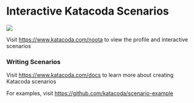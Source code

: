 # Interactive Katacoda Scenarios

[![](http://shields.katacoda.com/katacoda/noota/count.svg)](https://www.katacoda.com/noota "Get your profile on Katacoda.com")

Visit https://www.katacoda.com/noota to view the profile and interactive scenarios

### Writing Scenarios
Visit https://www.katacoda.com/docs to learn more about creating Katacoda scenarios

For examples, visit https://github.com/katacoda/scenario-example
